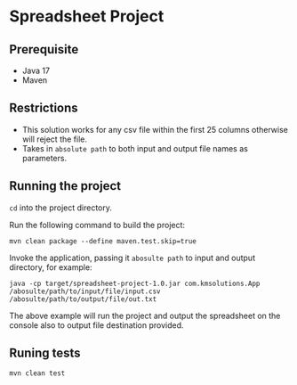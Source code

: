 # Spreadsheet Project

## Prerequisite

* Java 17
* Maven

## Restrictions

* This solution works for any csv file within the first 25 columns otherwise will reject the file.
* Takes in `absolute path` to both input and output file names as parameters.

## Running the project

`cd` into the project directory.

Run the following command to build the project:

    mvn clean package --define maven.test.skip=true

Invoke the application, passing it `abosulte path` to input and output directory, for example:

    java -cp target/spreadsheet-project-1.0.jar com.kmsolutions.App /abosulte/path/to/input/file/input.csv /abosulte/path/to/output/file/out.txt

The above example will run the project and output the spreadsheet on the console also to output file destination provided.

## Runing tests

    mvn clean test